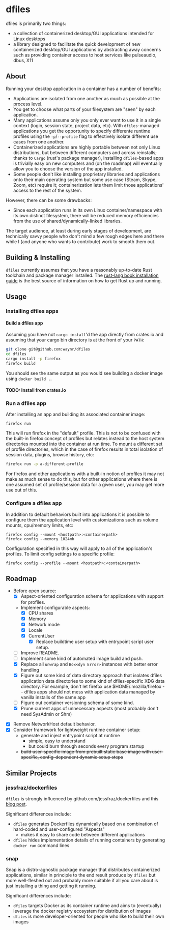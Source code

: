 # dfiles

dfiles is primarily two things:

* a collection of containerized desktop/GUI applications intended for Linux desktops
* a library designed to facilitate the quick development of new containerized
desktop/GUI applications by abstracting away concerns such as providing
container access to host services like pulseaudio, dbus, X11

## About

Running your desktop application in a container has a number of benefits:

* Applications are isolated from one another as much as possible at the process
level.
* You get to choose what parts of your filesystem are "seen" by each
application.
* Many applications assume only you only ever want to use it in a single
context (login, session state, project data, etc). With `dfiles`-managed
applications you get the opportunity to specify differente runtime profiles
using the `-p`/`--profile` flag to effectively isolate different use cases from
one another.
* Containerized applications are highly portable between not only Linux
distributions, but between different computers and across reinstalls; thanks to
`Cargo` (rust's package manager), installing `dfiles`-based apps is trivially
easy on new computers and (on the roadmap) will eventually allow you to choose
the version of the app installed.
* Some people don't like installing proprietary libraries and applications onto
their main operating system but some use case (Steam, Skype, Zoom, etc) require
it; containerization lets them limit those applications' access to the rest of
the system.

However, there can be some drawbacks:

* Since each application runs in its own Linux container/namespace with its own
distinct filesystem, there will be reduced memory efficiencies from the use of
shared/dynamically-linked libraries.

The target audience, at least during early stages of development, are
technically savvy people who don't mind a few rough edges here and there while
I (and anyone who wants to contribute) work to smooth them out.


## Building & Installing

`dfiles` currently assumes that you have a reasonably up-to-date Rust toolchain
and package manager installed. The [rust-lang book installation
guide](https://doc.rust-lang.org/book/ch01-01-installation.html) is the best
source of information on how to get Rust up and running.


## Usage

### Installing dfiles apps

#### Build a dfiles app

Assuming you have not `cargo install`'d the app directly from crates.io and
assuming that your cargo bin directory is at the front of your `PATH`:

```bash
git clone git@github.com:waynr/dfiles
cd dfiles
cargo install -p firefox
firefox build
```

You should see the same output as you would see building a docker image using
`docker build .`.

#### TODO: Install from crates.io

### Run a dfiles app

After installing an app and building its associated container image:

```
firefox run
```

This will run firefox in the "default" profile. This is not to be confused with the
built-in firefox concept of profiles but relates instead to the host system
directories mounted into the container at run time. To mount a different set of
profile directories, which in the case of firefox results in total isolation of
session data, plugins, browse history, etc:

```bash
firefox run -p a-different-profile
```

For firefox and other applications with a built-in notion of profiles it may
not make as much sense to do this, but for other applications where there is
one assumed set of profile/session data for a given user, you may get more use
out of this.

### Configure a dfiles app

In addition to default behaviors built into applications it is possible to
configure them the application level with customizations
such as volume mounts, cpu/memory limits, etc:

```
firefox config --mount <hostpath>:<containerpath>
firefox config --memory 1024mb
```

Configuration specified in this way will apply to all of the application's
profiles. To limit config settings to a specific profile:

```
firefox config --profile --mount <hostpath>:<containerpath>
```

## Roadmap

* Before open source:
  * [x] Aspect-oriented configuration schema for applications with support for
  profiles.
  * Implement configurable aspects:
    * [x] CPU shares
    * [x] Memory
    * [x] Network mode
    * [x] Locale
    * [x] CurrentUser
      * [x] Replace buildtime user setup with entrypoint script user setup.
  * [ ] Improve README.
  * [ ] Implement some kind of automated image build and push.
  * [x] Replace all `unwrap` and `Box<dyn Error>` instances with better error  handling
  * [x] Figure out some kind of data directory approach that isolates dfiles
    application data directories to some kind of dfiles-specific XDG data
    directory. For example, don't let firefox use $HOME/.mozilla/firefox --
    dfiles apps should not mess with application data managed by vanilla installs
    of the same app
  * [ ] Figure out container versioning schema of some kind.
  * [x] Prune current apps of unnecessary aspects (most probably don't need
    SysAdmin or Shm)
* [x] Remove NetworkHost default behavior.
* [x] Consider framework for lightweight runtime container setup:
  * generate and inject entrypoint script at runtime
    * simple, easy to understand
    * but could burn through seconds every program startup
  * ~~build user-specific image from prebuilt static base image with user-specific, config-dependent dynamic setup steps~~

## Similar Projects

### jessfraz/dockerfiles

`dfiles` is strongly influenced by github.com/jessfraz/dockerfiles and this
[blog post](https://blog.jessfraz.com/post/docker-containers-on-the-desktop/).

Significant differences include:

* `dfiles` generates Dockerfiles dynamically based on a combination of
hard-coded and user-configured "Aspects"
  * makes it easy to share code between different applications
* `dfiles` hides implementation details of running containers by generating
`docker run` command lines

### snap

Snap is a distro-agnostic package manager that distributes containerized
applications, similar in principle to the end result produce by `dfiles` but
more well-fleshed out and probably more suitable if all you care about is just
installing a thing and getting it running.

Significant differences include:

* `dfiles` targets Docker as its container runtime and aims to (eventually)
leverage the docker registry ecosystem for distribution of images
* `dfiles` is more developer-oriented for people who like to build their own images
